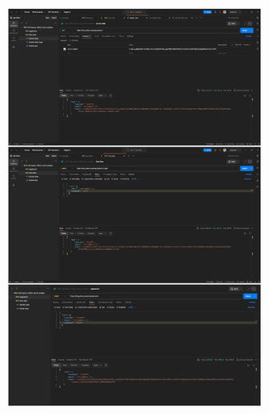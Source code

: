 ![Image alt](https://github.com/putso/auth-postman/raw/main/1.png)
![Image alt](https://github.com/putso/auth-postman/raw/main/2.png)
![Image alt](https://github.com/putso/auth-postman/raw/main/3.png)